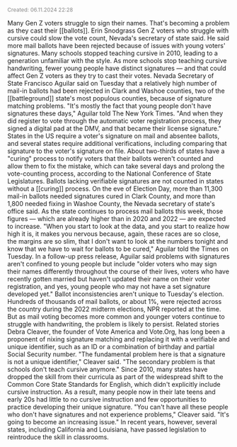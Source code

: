 <span style="font-size:12px; color:#888888;">Created: 06.11.2024 22:28</span>

Many Gen Z voters struggle to  sign their names. That's becoming a problem as they cast their [[ballots]].
Erin Snodgrass
Gen Z voters who struggle with cursive could slow the vote count, Nevada's secretary of state said. He said more mail ballots have been rejected because of issues with young voters' signatures. Many schools stopped teaching cursive in 2010, leading to a generation unfamiliar with the style.
As more schools stop teaching cursive handwriting, fewer young people have distinct 
signatures — and that could affect Gen Z voters as they try to cast their votes. Nevada Secretary of State Francisco Aguilar said on Tuesday that a relatively high number of 
mail-in ballots had been rejected in Clark and Washoe counties, two of the [[battleground]] 
state's most populous counties, because of signature matching problems.
"It's mostly the fact that young people don't have signatures these days," Aguilar told The New York Times. "And when they did register to vote through the automatic voter registration process, they signed a digital pad at the DMV, and that became their license signature."
States in the US require a voter's signature on mail and absentee ballots, and several states require additional verifications, including comparing that signature to the voter's signature on file. About two-thirds of states have a "curing" process to notify voters that their ballots weren't counted and allow them to fix the mistake, which can take several days and prolong the vote-counting process, according to the National Conference of State Legislatures.
Ballots lacking verifiable signatures are not counted in states without a [[curing]] process. On the eve of Election Day, more than 11,300 mail-in ballots needed signatures cured in Clark County, and more than 1,800 needed fixing in Washoe County, the Nevada secretary of state's office said. As the state continues to process mail ballots this week, those figures — which are already higher than in 2020 and 2022 — are expected to increase.
"When you start to look at the data, and you start to realize how high it is, it makes you nervous because, again, these races are so close, the margins are so slim, that I don't want to look at the numbers tonight and know that we have to wait for ballots to be cured," Aguilar told the Times on Tuesday. In a follow-up press release, Aguilar said 
problems with signatures aren't confined to young people but include "older voters who 
may sign their names differently throughout the course of their lives, voters who have recently gotten married but haven't updated their name on their voter registration, and yes, young people who may not have a set signature developed yet."
Ballot inconsistencies aren't unique to Tuesday's election. Hundreds of thousands of 
mail ballots, or about 1%, were rejected across the country during the 2022 midterm elections, NPR reported at the time. But as mail voting becomes more common and younger voters continue to struggle with handwriting, the problem is likely to persist. Related stories Debra Cleaver, the founder of Vote America and Vote.Org, has long been a proponent of nixing signature matching and replacing it with a verifiable and unique identifier, such as an ID or a combination of birthday and partial Social Security number.
"The fundamental problem here is that a signature is not a unique identifier," Cleaver 
said. "The secondary problem is that schools don't teach cursive anymore." Since 2010, many states have dropped the skill from their curricula as part of the widespread shift to the Common Core State Standards for English, which didn't explicitly include cursive 
instruction. As a result, many people now in their late teens and early 20s had little to no cursive instruction and few opportunities to practice developing their unique signature.
"You can't have all these people who don't have signatures and not experience problems," Cleaver said. "It's going to become an increasing issue." In recent years, however, several states, including California and Louisiana, have passed legislation to reintroduce the skill in classrooms.